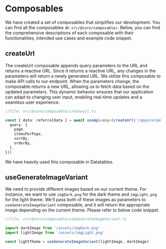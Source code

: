 # Composables

We have created a set of composables that simplifies our development. You can find all the composables at: `src/@core/composable/`. Below, you can find the comprehensive descriptions of each composable with their functionalities, intended use cases and example code snippet.

## createUrl

The createUrl composable appends query parameters to the URL and returns a reactive URL. Since it returns a reactive URL, any changes in the parameters will return a newly generated URL. We utilize this composable to make API calls to our endpoint. When the parameters change, the composable returns a new URL, allowing us to fetch data based on the updated parameters. This dynamic behavior ensures that our application can adapt to changing user input, enabling real-time updates and a seamless user experience.

```ts
//file: src/@core/composable/createurl.ts

const { data: referralData } = await useApi<any>(createUrl('/apps/ecommerce/referrals', {
  query: {
    page,
    itemsPerPage,
    sortBy,
    orderBy,
  },
}))
```

We have heavily used this composable in Datatables.

## useGenerateImageVariant

We need to provide different images based on our current theme. For instance, we want to use `imgDark.png` for the dark theme and `imgLight.png` for the light theme. We'll pass both of these images as parameters to `useGenerateImageVariant` composable, and it will return the appropriate image depending on the current theme. Please refer to below code snippet.

```ts
//file: src/@core/composable/useGenerateImageVariant.ts

import darkImage from '/assets/imgDark.png'
import lightImage from '/assets/imgLight.png'

const lightTheme = useGenerateImageVariant(lightImage, darkImage)
```
